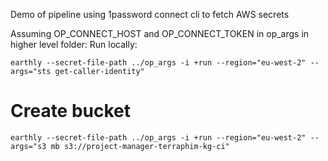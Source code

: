 Demo of pipeline using 1password connect cli to fetch AWS secrets

Assuming OP_CONNECT_HOST and OP_CONNECT_TOKEN in op_args in higher level folder:
Run locally:
```
earthly --secret-file-path ../op_args -i +run --region="eu-west-2" --args="sts get-caller-identity"
```

# Create bucket

```
earthly --secret-file-path ../op_args -i +run --region="eu-west-2" --args="s3 mb s3://project-manager-terraphim-kg-ci"
```